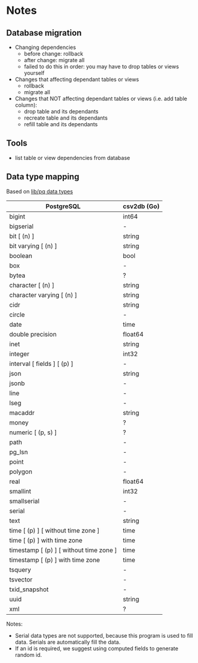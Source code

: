 # Notes

## Database migration

- Changing dependencies
  - before change: rollback
  - after change: migrate all
  - failed to do this in order: you may have to drop tables or views yourself
- Changes that affecting dependant tables or views
  - rollback
  - migrate all
- Changes that NOT affecting dependant tables or views (i.e. add table column):
  - drop table and its dependants
  - recreate table and its dependants
  - refill table and its dependants

## Tools

- list table or view dependencies from database

## Data type mapping

Based on [lib/pq data types](https://godoc.org/github.com/lib/pq#hdr-Data_Types)

PostgreSQL                              | csv2db (Go)
----------------------------------------|-------------
bigint                                  | int64
bigserial                               | -
bit [ (n) ]                             | string
bit varying [ (n) ]                     | string
boolean                                 | bool
box                                     | -
bytea                                   | ?
character [ (n) ]                       | string
character varying [ (n) ]               | string
cidr                                    | string
circle                                  | -
date                                    | time
double precision                        | float64
inet                                    | string
integer                                 | int32
interval [ fields ] [ (p) ]             | -
json                                    | string
jsonb                                   | -
line                                    | -
lseg                                    | -
macaddr                                 | string
money                                   | ?
numeric [ (p, s) ]                      | ?
path                                    | -
pg_lsn                                  | -
point                                   | -
polygon                                 | -
real                                    | float64
smallint                                | int32
smallserial                             | -
serial                                  | -
text                                    | string
time [ (p) ] [ without time zone ]      | time
time [ (p) ] with time zone             | time
timestamp [ (p) ] [ without time zone ] | time
timestamp [ (p) ] with time zone        | time
tsquery                                 | -
tsvector                                | -
txid_snapshot                           | -
uuid                                    | string
xml                                     | ?

Notes:

- Serial data types are not supported, because this program is used to fill data. Serials are automatically fill the data.
- If an id is required, we suggest using computed fields to generate random id.
